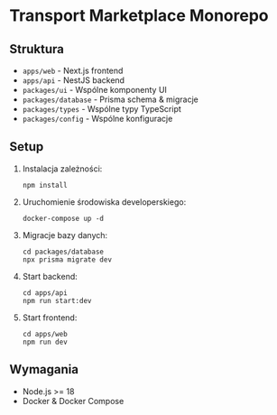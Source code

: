 # Transport Marketplace Monorepo

## Struktura
- `apps/web` - Next.js frontend
- `apps/api` - NestJS backend
- `packages/ui` - Wspólne komponenty UI
- `packages/database` - Prisma schema & migracje
- `packages/types` - Wspólne typy TypeScript
- `packages/config` - Wspólne konfiguracje

## Setup

1. Instalacja zależności:
   ```
   npm install
   ```

2. Uruchomienie środowiska developerskiego:
   ```
   docker-compose up -d
   ```

3. Migracje bazy danych:
   ```
   cd packages/database
   npx prisma migrate dev
   ```

4. Start backend:
   ```
   cd apps/api
   npm run start:dev
   ```

5. Start frontend:
   ```
   cd apps/web
   npm run dev
   ```

## Wymagania
- Node.js >= 18
- Docker & Docker Compose

